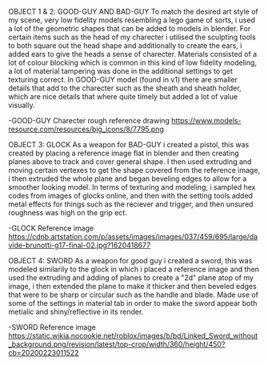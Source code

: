 OBJECT 1 & 2: GOOD-GUY AND BAD-GUY 
To match the desired art style of my scene, very low fidelity models resembling a lego game of sorts, i used a lot of the geometric shapes that can be added to models in blender. For certain items such as the head of my charecter i utilised the sculpting tools to both square out the head shape and additionally to create the ears, i added ears to give the heads a sense of charecter. Materials consisted of a lot of colour blocking which is common in this kind of low fidelity modeling, a lot of material tampering was done in the additional settings to get texturing correct. In GOOD-GUY model (found in v1) there are smaller details that add to the charecter such as the sheath and sheath holder, which are nice details that where quite timely but added a lot of value visually. 

-GOOD-GUY Charecter rough reference drawing https://www.models-resource.com/resources/big_icons/8/7795.png

OBJECT 3: GLOCK
As a weapon for BAD-GUY i created a pistol, this was created by placing a reference image flat in blender and then creating planes above to track and cover general shape. I then used extruding and moving certain vertexes to get the shape covered from the reference image, i then extruded the whole plane and began beveling edges to allow for a smoother looking model. In terms of texturing and modeling, i sampled hex codes from images of glocks online, and then with the setting tools added metal effects for things such as the reciever and trigger, and then unsured roughness was high on the grip ect. 

-GLOCK Reference image https://cdnb.artstation.com/p/assets/images/images/037/459/695/large/davide-brunotti-g17-final-02.jpg?1620418677

OBJECT 4: SWORD
As a weapon for good guy i created a sword, this was modeled similarily to the glock in which i placed a reference image and then used the extruding and adding of planes to create a "2d" plane atop of my image, i then extended the plane to make it thicker and then beveled edges that were to be sharp or circular such as the handle and blade. Made use of some of the settings in material tab in order to make the sword appear both metialic and shiny/reflective in its render. 

-SWORD Reference image https://static.wikia.nocookie.net/roblox/images/b/bd/Linked_Sword_without_background.png/revision/latest/top-crop/width/360/height/450?cb=20200223011522


